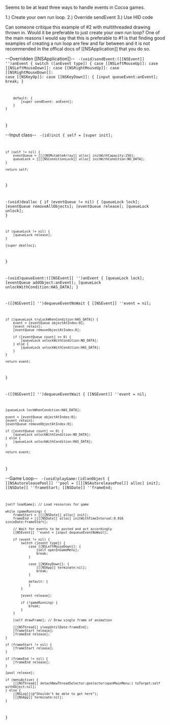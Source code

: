 Seems to be at least three ways to handle events in Cocoa games.

1.) Create your own run loop.
2.) Override sendEvent
3.) Use HID code

Can someone critique this example of #2 with multithreaded drawing thrown in. Would it be preferable to just create your own run loop? One of the main reasons I would say that this is preferable to #1 is that finding good examples of creating a run loop are few and far between and it is not recommended in the offical docs of [[NSApplication]] that you do so.

--Overridden [[NSApplication]]--
<code>
-(void)sendEvent:([[NSEvent]] '')anEvent {
	switch ([anEvent type]) {
		case [[NSLeftMouseUp]]:
		case [[NSLeftMouseDown]]:
		case [[NSRightMouseUp]]:
		case [[NSRightMouseDown]]:
		case [[NSKeyUp]]:
		case [[NSKeyDown]]: {
			[input queueEvent:anEvent];
			break;
		}
		
		default: {
			[super sendEvent: anEvent];
		}
	}
}
</code>

--Input class--
<code>
-(id)init {
	self = [super init];
	
	if (self != nil) {
		eventQueue = [[[[NSMutableArray]] alloc] initWithCapacity:256];
		queueLock = [[[[NSConditionLock]] alloc] initWithCondition:NO_DATA];
	}
	
	return self;
}

-(void)dealloc {
	if (eventQueue != nil) {
		[queueLock lock];
		[eventQueue removeAllObjects];
		[eventQueue release];
		[queueLock unlock];
	}
	
	if (queueLock != nil) {
		[queueLock release];
	}
	
	[super dealloc];
}

-(void)queueEvent:([[NSEvent]] '')anEvent {
	[queueLock lock];
	[eventQueue addObject:anEvent];
	[queueLock unlockWithCondition:HAS_DATA];
}

-([[NSEvent]] '')dequeueEventNoWait {
	[[NSEvent]] ''event = nil;
	
	if ([queueLock tryLockWhenCondition:HAS_DATA]) {
		event = [eventQueue objectAtIndex:0];
		[event retain];
		[eventQueue removeObjectAtIndex:0];
		
		if ([eventQueue count] == 0) {
			[queueLock unlockWithCondition:NO_DATA];
		} else {
			[queueLock unlockWithCondition:HAS_DATA];
		}
	}
	
	return event;
}

-([[NSEvent]] '')dequeueEventWait {
	[[NSEvent]] ''event = nil;
	
	[queueLock lockWhenCondition:HAS_DATA];
	
	event = [eventQueue objectAtIndex:0];
	[event retain];
	[eventQueue removeObjectAtIndex:0];
	
	if ([eventQueue count] == 0) {
		[queueLock unlockWithCondition:NO_DATA];
	} else {
		[queueLock unlockWithCondition:HAS_DATA];
	}
	
	return event;
}
</code>

--Game Loop--
<code>
-(void)playGame:(id)anObject {
    [[NSAutoreleasePool]] ''pool = [[[[NSAutoreleasePool]] alloc] init];
	[[NSDate]] ''frameStart;
	[[NSDate]] ''frameEnd;
	
	[self loadGame]; // Load resources for game

	while (gameRunning) {
		frameStart = [[[[NSDate]] alloc] init];
		frameEnd = [[[[NSDate]] alloc] initWithTimeInterval:0.016 sinceDate:frameStart];

		// Wait for events to be posted and act accordingly
		[[NSEvent]] ''event = [input dequeueEventNoWait];
		
		if (event != nil) {
			switch ([event type]) {
				case [[NSLeftMouseDown]]: {
					[self openInGameMenu];
					break;
				}
			
				case [[NSKeyDown]]: {
					[[[NSApp]] terminate:nil];
					break;
				}
			
				default: {
				}
			}
		
			[event release];
			
			if (!gameRunning) {
				break;
			}
		}
		
		[self drawFrame]; // Draw single frame of animation

		[[[NSThread]] sleepUntilDate:frameEnd];
		[frameStart release];
		[frameEnd release];
	}

	if (frameStart != nil) {
		[frameStart release];
	}
	
	if (frameEnd != nil) {
		[frameEnd release];
	}
	
    [pool release];
	
	if (menuActive) {
		[[[NSThread]] detachNewThreadSelector:@selector(openMainMenu:) toTarget:self withObject:nil];
	} else {
		[[NSLog]](@"Shouldn't be able to get here");
		[[[NSApp]] terminate:nil];
	}
}
</code>